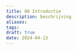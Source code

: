```yaml
---
title: 00 Introductie
description: beschrijving
aliases: 
tags: 
draft: true
date: 2024-04-13
---
```

